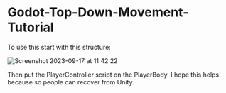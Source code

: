 # Godot-Top-Down-Movement-Tutorial
To use this start with this structure:

![Screenshot 2023-09-17 at 11 42 22](https://github.com/WellHiIGuess/Godot-Top-Down-Movement-Tutorial/assets/67477071/29d4ef26-4bd1-4d91-b3f2-6dbe7398acac)

Then put the PlayerController script on the PlayerBody.
I hope this helps because so people can recover from Unity.

